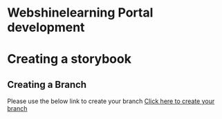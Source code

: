 # Webshinelearning Portal development

# Creating a storybook

## Creating a Branch
Please use the below link to create your branch
[Click here to create your branch](https://onecompiler.com/javascript/422r9ezph)
